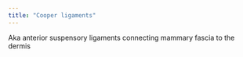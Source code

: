 ```yaml
---
title: "Cooper ligaments"
---
```

Aka anterior suspensory ligaments connecting mammary fascia to the dermis

